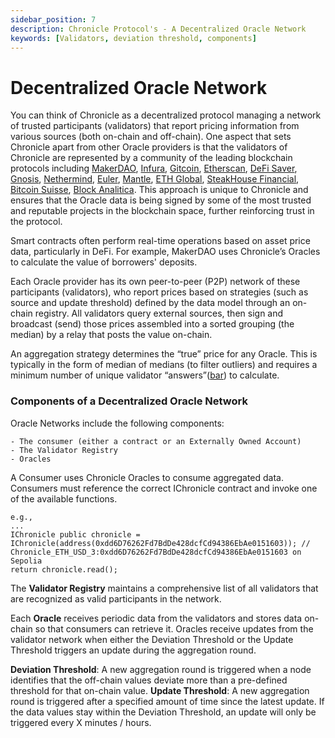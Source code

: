 ```yaml
---
sidebar_position: 7
description: Chronicle Protocol's - A Decentralized Oracle Network
keywords: [Validators, deviation threshold, components]
---
```


# Decentralized Oracle Network

You can think of Chronicle as a decentralized protocol managing a network of trusted participants (validators) that report pricing information from various sources (both on-chain and off-chain). One aspect that sets Chronicle apart from other Oracle providers is that the validators of Chronicle are represented by a community of the leading blockchain protocols including [MakerDAO](https://makerdao.com), [Infura](https://www.infura.io/), [Gitcoin](https://www.gitcoin.co/), [Etherscan](https://etherscan.io/), [DeFi Saver](https://defisaver.com/), [Gnosis](https://www.gnosis.io/), [Nethermind](https://www.nethermind.io/), [Euler](https://www.euler.finance/), [Mantle](https://www.mantle.xyz/), [ETH Global](https://ethglobal.com/), [SteakHouse Financial](https://www.steakhouse.financial/), [Bitcoin Suisse](https://bitcoinsuisse.com/), [Block Analitica](https://blockanalitica.com/). This approach is unique to Chronicle and ensures that the Oracle data is being signed by some of the most trusted and reputable projects in the blockchain space, further reinforcing trust in the protocol.

Smart contracts often perform real-time operations based on asset price data, particularly in DeFi. For example, MakerDAO uses Chronicle’s Oracles to calculate the value of borrowers' deposits.

Each Oracle provider has its own peer-to-peer (P2P) network of these participants (validators), who report prices based on strategies (such as source and update threshold) defined by the data model through an on-chain registry. All validators query external sources, then sign and broadcast (send) those prices assembled into a sorted grouping (the median) by a relay that posts the value on-chain.

An aggregation strategy determines the “true” price for any Oracle. This is typically in the form of median of medians (to filter outliers) and requires a minimum number of unique validator “answers”([bar](/Developers/glossary#bar)) to calculate.

### Components of a Decentralized Oracle Network

Oracle Networks include the following components:

    - The consumer (either a contract or an Externally Owned Account)
    - The Validator Registry
    - Oracles

A Consumer uses Chronicle Oracles to consume aggregated data. Consumers must reference the correct IChronicle contract and invoke one of the available functions.

```
e.g.,
...
IChronicle public chronicle = IChronicle(address(0xdd6D76262Fd7BdDe428dcfCd94386EbAe0151603)); // Chronicle_ETH_USD_3:0xdd6D76262Fd7BdDe428dcfCd94386EbAe0151603 on Sepolia
return chronicle.read();
```

The **Validator Registry** maintains a comprehensive list of all validators that are recognized as valid participants in the network.

Each **Oracle** receives periodic data from the validators and stores data on-chain so that consumers can retrieve it. Oracles receive updates from the validator network when either the Deviation Threshold or the Update Threshold triggers an update during the aggregation round.

**Deviation Threshold**: A new aggregation round is triggered when a node identifies that the off-chain values deviate more than a pre-defined threshold for that on-chain value.
**Update Threshold**: A new aggregation round is triggered after a specified amount of time since the latest update. If the data values stay within the Deviation Threshold, an update will only be triggered every X minutes / hours.
